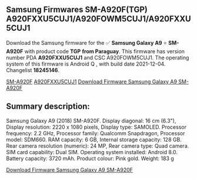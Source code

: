 <h2>Samsung Firmwares SM-A920F(TGP) A920FXXU5CUJ1/A920FOWM5CUJ1/A920FXXU5CUJ1</h2>
Download the Samsung firmware for the ✅ <strong>Samsung Galaxy A9 </strong> ⭐ <strong>SM-A920F</strong> with product code <strong>TGP</strong> <strong> from Paraguay</strong>. This firmware has version number PDA <strong>A920FXXU5CUJ1</strong> and CSC A920FOWM5CUJ1. The operating system of this firmware is Android Q , with build date 2021-12-04. Changelist <strong>18245146</strong>.


[SM-A920F](https://samfirm.shop/samsung/model/SM-A920F)
[A920FXXU5CUJ1](https://samfirm.shop/samsung/pda/A920FXXU5CUJ1)
[Download Firmware Samsung Galaxy A9 SM-A920F](https://samfirm.shop/samsung/firmware/480054)
<h2>Summary description:</h2>
<p>Samsung Galaxy A9 (2018) SM-A920F. Display diagonal: 16 cm (6.3"), Display resolution: 2220 x 1080 pixels, Display type: SAMOLED. Processor frequency: 2.2 GHz, Processor family: Qualcomm Snapdragon, Processor model: SDM660. RAM capacity: 6 GB, Internal storage capacity: 128 GB. Rear camera resolution (numeric): 24 MP, Rear camera type: Quad camera. SIM card capability: Dual SIM. Operating system installed: Android 8.0. Battery capacity: 3720 mAh. Product colour: Pink gold. Weight: 183 g</p>


[Download Firmware Samsung Galaxy A9 SM-A920F](https://samfirm.shop/samsung/firmware/480054)
